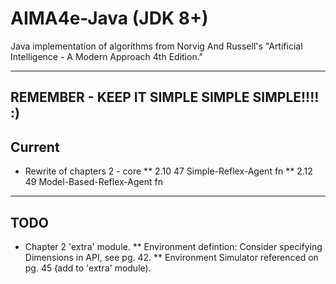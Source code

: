 # AIMA4e-Java (JDK 8+)
Java implementation of algorithms from Norvig And Russell's "Artificial Intelligence - A Modern Approach 4th Edition."

---

## REMEMBER - KEEP IT SIMPLE SIMPLE SIMPLE!!!! :)

## Current
* Rewrite of chapters 2 - core
** 2.10	47	Simple-Reflex-Agent	            fn
** 2.12	49	Model-Based-Reflex-Agent        fn
---

## TODO
*  Chapter 2 'extra' module.
** Environment defintion: Consider specifying Dimensions in API, see pg. 42.
** Environment Simulator referenced on pg. 45 (add to 'extra' module).


